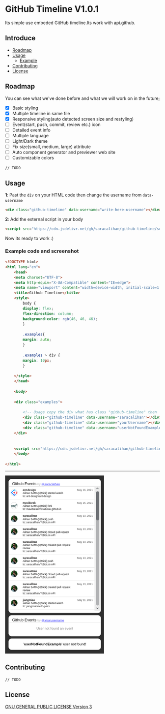 # GitHub Timeline V1.0.1
Its simple use embeded GitHub timeline.Its work with api.github.

## Introduce
+ [Roadmap](#roadmap)
+ [Usage](#usage)
  + [Example](#example-code-and-screen-shot) 
+ [Contributing](#contributing)
+ [License](#license)

## Roadmap
You can see what we've done before and what we will work on in the future;

- [x] Basic styling
- [x] Multiple timeline in same file
- [x] Responsive styling(auto detected screen size and restyling)
- [ ] Event(start, push, commit, review etc.) icon
- [ ] Detailed event info
- [ ] Multiple language
- [ ] Light/Dark theme
- [ ] Fix size(small, medium, large) attribute
- [ ] Auto component generator and previewer web site
- [ ] Customizable colors

`// TODO`

## Usage
**1**: Past the `div` on your HTML code then change the username from `data-username`
```html
<div class="github-timeline" data-username="write-here-username"></div>
```

**2**: Add the external script in your body
```html
<script src="https://cdn.jsdelivr.net/gh/saracalihan/github-timeline/scripts.min.js"></script>
```

Now its ready to work :)

### Example code and screenshot
```html
<!DOCTYPE html>
<html lang="en">
    <head>
    <meta charset="UTF-8">
    <meta http-equiv="X-UA-Compatible" content="IE=edge">
    <meta name="viewport" content="width=device-width, initial-scale=1.0">
    <title>Github Timeline</title>
    <style>
        body {
        display: flex;
        flex-direction: column;
        background-color: rgb(46, 46, 46);
        }

        .examples{
        margin: auto;
        }

        .examples > div {
        margin: 10px;
        }

    </style>
    </head>

    <body>

    <div class="examples">

        <!-- Usage copy the div what has class "github-timeline" then  -->
        <div class="github-timeline" data-username="saracalihan"></div>
        <div class="github-timeline" data-username="yourUsername"></div>
        <div class="github-timeline" data-username="userNotFoundExample"></div>
    </div>


    <script src="https://cdn.jsdelivr.net/gh/saracalihan/github-timeline/scripts.min.js"></script>
    </body>

</html>
```

---

![Example Code](./images/example.png)

## Contributing
`// TODO`
## License
[GNU GENERAL PUBLIC LICENSE Version 3](LICENSE)
